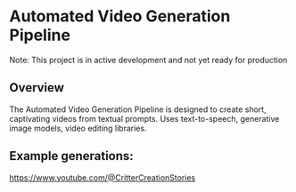 # Automated Video Generation Pipeline
Note: This project is in active development and not yet ready for production

## Overview
The Automated Video Generation Pipeline is designed to create short, captivating videos from textual prompts.
Uses text-to-speech, generative image models, video editing libraries.

## Example generations:
https://www.youtube.com/@CritterCreationStories
